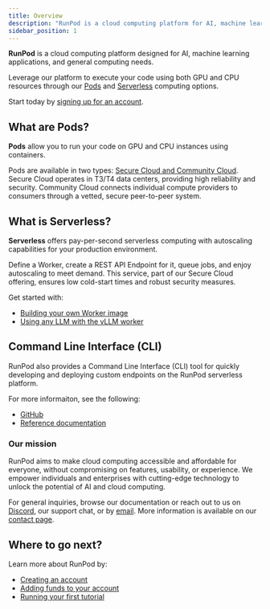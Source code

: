 ```yaml
---
title: Overview
description: "RunPod is a cloud computing platform for AI, machine learning, and general compute, offering GPU and CPU resources, serverless computing, and a Command Line Interface for easy deployment and development."
sidebar_position: 1
---
```


**RunPod** is a cloud computing platform designed for AI, machine learning applications, and general computing needs.

Leverage our platform to execute your code using both GPU and CPU resources through our [Pods](/pods/overview) and [Serverless](/serverless/overview) computing options.

Start today by [signing up for an account](https://www.runpod.io/console/signup).

## What are Pods?

**Pods** allow you to run your code on GPU and CPU instances using containers.

Pods are available in two types: [Secure Cloud and Community Cloud](references/faq/#secure-cloud-vs-community-cloud). Secure Cloud operates in T3/T4 data centers, providing high reliability and security. Community Cloud connects individual compute providers to consumers through a vetted, secure peer-to-peer system.

## What is Serverless?

**Serverless** offers pay-per-second serverless computing with autoscaling capabilities for your production environment.

Define a Worker, create a REST API Endpoint for it, queue jobs, and enjoy autoscaling to meet demand.
This service, part of our Secure Cloud offering, ensures low cold-start times and robust security measures.

Get started with:

- [Building your own Worker image](/serverless/workers/overview)
- [Using any LLM with the vLLM worker](/serverless/workers/vllm/overview)

## Command Line Interface (CLI)

RunPod also provides a Command Line Interface (CLI) tool for quickly developing and deploying custom endpoints on the RunPod serverless platform.

For more informaiton, see the following:

- [GitHub](https://github.com/runpod/runpodctl)
- [Reference documentation](/references/runpodctl)

### Our mission

RunPod aims to make cloud computing accessible and affordable for everyone, without compromising on features, usability, or experience. We empower individuals and enterprises with cutting-edge technology to unlock the potential of AI and cloud computing.

For general inquiries, browse our documentation or reach out to us on [Discord](https://discord.gg/cUpRmau42V), our support chat, or by [email](mailto:support@runpod.io). More information is available on our [contact page](https://www.runpod.io/contact).

## Where to go next?

Learn more about RunPod by:

- [Creating an account](/get-started/manage-accounts)
- [Adding funds to your account](/get-started/billing-information)
- [Running your first tutorial](/tutorials/introduction/overview)
